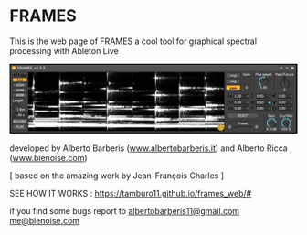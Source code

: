 # FRAMES

This is the web page of FRAMES
a cool tool for graphical spectral processing with Ableton Live

![alt text](https://github.com/tamburo11/frames/blob/master/pic1.png)

developed by Alberto Barberis (www.albertobarberis.it) 
and Alberto Ricca (www.bienoise.com)

[ based on the amazing work by Jean-François Charles ]

SEE HOW IT WORKS : https://tamburo11.github.io/frames_web/#

if you find some bugs report to 
albertobarberis11@gmail.com
me@bienoise.com

